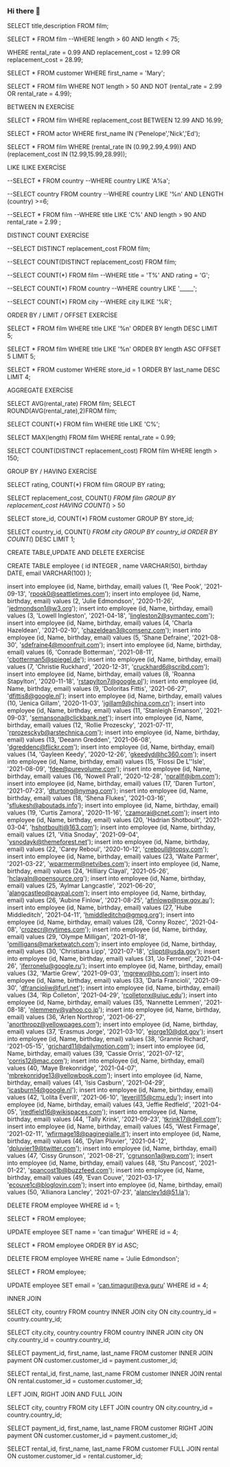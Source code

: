 ### Hi there 👋

<!--
**cantimagur/cantimagur** is a ✨ _special_ ✨ repository because its `README.md` (this file) appears on your GitHub profile.

Here are some ideas to get you started:

- 🔭 I’m currently working on ...
- 🌱 I’m currently learning ...
- 👯 I’m looking to collaborate on ...
- 🤔 I’m looking for help with ...
- 💬 Ask me about ...
- 📫 How to reach me: ...
- 😄 Pronouns: ...
- ⚡ Fun fact: ...
-->


SELECT title,description FROM film;

SELECT * FROM film
--WHERE length > 60 AND length < 75;

WHERE rental_rate = 0.99 AND replacement_cost = 12.99 OR replacement_cost = 28.99;

SELECT * FROM customer
WHERE first_name = 'Mary';

SELECT * FROM film
WHERE NOT length > 50 AND NOT (rental_rate = 2.99 OR rental_rate = 4.99);





BETWEEN IN EXERCİSE

SELECT * FROM film
WHERE replacement_cost BETWEEN 12.99 AND 16.99;

SELECT * FROM actor
WHERE first_name IN ('Penelope','Nick','Ed');

SELECT * FROM film
WHERE (rental_rate IN (0.99,2.99,4.99)) AND (replacement_cost IN (12.99,15.99,28.99));


LIKE ILIKE EXERCİSE

--SELECT * FROM country
--WHERE country LIKE 'A%a';

--SELECT country FROM country
--WHERE country LIKE '%n' AND LENGTH (country) >=6;


--SELECT * FROM film
--WHERE title LIKE 'C%' AND length > 90 AND rental_rate = 2.99 ;


DISTINCT COUNT EXERCİSE


--SELECT DISTINCT replacement_cost FROM film;

--SELECT COUNT(DISTINCT replacement_cost) FROM film;

--SELECT COUNT(*) FROM film
--WHERE title = 'T%' AND rating = 'G';

--SELECT COUNT(*) FROM country
--WHERE country LIKE '_____';

--SELECT COUNT(*) FROM city
--WHERE city ILIKE '%R';


ORDER BY / LIMIT / OFFSET EXERCİSE

SELECT * FROM film
WHERE title LIKE '%n'
ORDER BY length DESC
LIMIT 5;


SELECT * FROM film
WHERE title LIKE '%n'
ORDER BY length ASC
OFFSET 5
LIMIT 5;

SELECT * FROM customer
WHERE store_id = 1
ORDER BY last_name DESC 
LIMIT 4;


AGGREGATE EXERCİSE

SELECT AVG(rental_rate) FROM film;
SELECT ROUND(AVG(rental_rate),2)FROM film;

SELECT COUNT(*) FROM film
WHERE title LIKE 'C%';

SELECT MAX(length) FROM film
WHERE rental_rate = 0.99;

SELECT COUNT(DISTINCT replacement_cost) FROM film
WHERE length > 150;

GROUP BY / HAVING EXERCİSE

SELECT rating, COUNT(*) FROM film
GROUP BY rating;


SELECT replacement_cost, COUNT(*) FROM film
GROUP BY replacement_cost
HAVING COUNT(*) > 50 


SELECT store_id, COUNT(*) FROM customer
GROUP BY store_id;

SELECT country_id, COUNT(*) FROM city
GROUP BY country_id
ORDER BY COUNT(*) DESC
LIMIT 1;


CREATE TABLE,UPDATE AND DELETE EXERCİSE

CREATE TABLE employee (
	id INTEGER ,
	name VARCHAR(50),
	birthday DATE,
	email VARCHAR(100)
);


insert into employee (id, Name, birthday, email) values (1, 'Ree Pook', '2021-09-13', 'rpook0@seattletimes.com');
insert into employee (id, Name, birthday, email) values (2, 'Julie Edmondson', '2020-11-26', 'jedmondson1@w3.org');
insert into employee (id, Name, birthday, email) values (3, 'Lowell Ingleston', '2021-04-18', 'lingleston2@symantec.com');
insert into employee (id, Name, birthday, email) values (4, 'Charla Hazeldean', '2021-02-10', 'chazeldean3@comsenz.com');
insert into employee (id, Name, birthday, email) values (5, 'Shane Defraine', '2021-08-30', 'sdefraine4@moonfruit.com');
insert into employee (id, Name, birthday, email) values (6, 'Conrade Botterman', '2021-08-11', 'cbotterman5@spiegel.de');
insert into employee (id, Name, birthday, email) values (7, 'Christie Ruckhard', '2020-12-31', 'cruckhard6@scribd.com');
insert into employee (id, Name, birthday, email) values (8, 'Roanna Stapylton', '2020-11-18', 'rstapylton7@google.pl');
insert into employee (id, Name, birthday, email) values (9, 'Doloritas Fittis', '2021-06-27', 'dfittis8@google.nl');
insert into employee (id, Name, birthday, email) values (10, 'Jenica Gillam', '2020-11-03', 'jgillam9@china.com.cn');
insert into employee (id, Name, birthday, email) values (11, 'Stanleigh Emanson', '2021-09-03', 'semansona@clickbank.net');
insert into employee (id, Name, birthday, email) values (12, 'Rollie Prozescky', '2021-07-11', 'rprozesckyb@arstechnica.com');
insert into employee (id, Name, birthday, email) values (13, 'Deeann Gredden', '2021-06-08', 'dgreddenc@flickr.com');
insert into employee (id, Name, birthday, email) values (14, 'Gayleen Keedy', '2020-12-26', 'gkeedyd@hc360.com');
insert into employee (id, Name, birthday, email) values (15, 'Flossi De L''Isle', '2021-08-09', 'fdee@purevolume.com');
insert into employee (id, Name, birthday, email) values (16, 'Nowell Prall', '2020-12-28', 'nprallf@ibm.com');
insert into employee (id, Name, birthday, email) values (17, 'Daren Turton', '2021-07-23', 'dturtong@nymag.com');
insert into employee (id, Name, birthday, email) values (18, 'Shena Flukes', '2021-03-16', 'sflukesh@aboutads.info');
insert into employee (id, Name, birthday, email) values (19, 'Curtis Zamora', '2020-11-16', 'czamorai@cnet.com');
insert into employee (id, Name, birthday, email) values (20, 'Hadrian Shotboult', '2021-03-04', 'hshotboultj@163.com');
insert into employee (id, Name, birthday, email) values (21, 'Vitia Snoday', '2021-09-04', 'vsnodayk@themeforest.net');
insert into employee (id, Name, birthday, email) values (22, 'Carey Reboul', '2020-10-12', 'creboull@topsy.com');
insert into employee (id, Name, birthday, email) values (23, 'Waite Parmer', '2021-03-22', 'wparmerm@netvibes.com');
insert into employee (id, Name, birthday, email) values (24, 'Hilliary Clayal', '2021-05-26', 'hclayaln@opensource.org');
insert into employee (id, Name, birthday, email) values (25, 'Aylmar Langcastle', '2021-06-20', 'alangcastleo@paypal.com');
insert into employee (id, Name, birthday, email) values (26, 'Aubine Finlow', '2021-08-25', 'afinlowp@nsw.gov.au');
insert into employee (id, Name, birthday, email) values (27, 'Hube Middleditch', '2021-04-11', 'hmiddleditchq@gmpg.org');
insert into employee (id, Name, birthday, email) values (28, 'Conny Rozec', '2021-04-08', 'crozecr@nytimes.com');
insert into employee (id, Name, birthday, email) values (29, 'Olympe Milligan', '2021-01-18', 'omilligans@marketwatch.com');
insert into employee (id, Name, birthday, email) values (30, 'Christiana Lipp', '2021-07-18', 'clippt@usda.gov');
insert into employee (id, Name, birthday, email) values (31, 'Jo Ferronel', '2021-04-26', 'jferronelu@google.ru');
insert into employee (id, Name, birthday, email) values (32, 'Martie Grew', '2021-09-03', 'mgrewv@hp.com');
insert into employee (id, Name, birthday, email) values (33, 'Darla Francioli', '2021-09-30', 'dfrancioliw@furl.net');
insert into employee (id, Name, birthday, email) values (34, 'Rip Colleton', '2021-04-29', 'rcolletonx@uiuc.edu');
insert into employee (id, Name, birthday, email) values (35, 'Nannette Lemmen', '2021-08-18', 'nlemmeny@yahoo.co.jp');
insert into employee (id, Name, birthday, email) values (36, 'Arlen Northrop', '2021-06-27', 'anorthropz@yellowpages.com');
insert into employee (id, Name, birthday, email) values (37, 'Erasmus Jorge', '2021-03-10', 'ejorge10@dot.gov');
insert into employee (id, Name, birthday, email) values (38, 'Grannie Richard', '2021-05-15', 'grichard11@dailymotion.com');
insert into employee (id, Name, birthday, email) values (39, 'Cassie Orris', '2021-07-12', 'corris12@mac.com');
insert into employee (id, Name, birthday, email) values (40, 'Maye Brekonridge', '2021-04-07', 'mbrekonridge13@yellowbook.com');
insert into employee (id, Name, birthday, email) values (41, 'Isis Casburn', '2021-04-29', 'icasburn14@google.nl');
insert into employee (id, Name, birthday, email) values (42, 'Lolita Everill', '2021-06-10', 'leverill15@cmu.edu');
insert into employee (id, Name, birthday, email) values (43, 'Jeffie Redfield', '2021-04-05', 'jredfield16@wikispaces.com');
insert into employee (id, Name, birthday, email) values (44, 'Tally Krink', '2021-09-23', 'tkrink17@dell.com');
insert into employee (id, Name, birthday, email) values (45, 'West Firmage', '2021-02-11', 'wfirmage18@paginegialle.it');
insert into employee (id, Name, birthday, email) values (46, 'Dylan Pluvier', '2021-04-12', 'dpluvier19@twitter.com');
insert into employee (id, Name, birthday, email) values (47, 'Cissy Grunson', '2021-08-21', 'cgrunson1a@wp.com');
insert into employee (id, Name, birthday, email) values (48, 'Stu Pancost', '2021-01-22', 'spancost1b@buzzfeed.com');
insert into employee (id, Name, birthday, email) values (49, 'Evan Couve', '2021-03-17', 'ecouve1c@bloglovin.com');
insert into employee (id, Name, birthday, email) values (50, 'Allianora Lancley', '2021-07-23', 'alancley1d@51.la');


DELETE FROM employee
WHERE id = 1;

SELECT * FROM employee;

UPDATE employee
SET name = 'can timağur'
WHERE id = 4;

SELECT * FROM employee
ORDER BY id ASC;

DELETE FROM employee
WHERE name = 'Julie Edmondson';

SELECT * FROM employee;

UPDATE employee
SET email = 'can.timagur@eva.guru'
WHERE id = 4;



INNER JOIN

SELECT city, country FROM country
INNER JOIN city ON city.country_id = country.country_id;


SELECT city.city, country.country FROM country
INNER JOIN city ON city.country_id = country.country_id;


SELECT payment_id, first_name, last_name FROM customer
INNER JOIN payment ON customer.customer_id = payment.customer_id; 

SELECT rental_id, first_name, last_name FROM customer
INNER JOIN rental ON rental.customer_id = customer.customer_id;


LEFT JOIN, RIGHT JOIN AND FULL JOIN

SELECT city, country FROM city
LEFT JOIN country ON city.country_id = country.country_id;

SELECT payment_id, first_name, last_name FROM customer
RIGHT JOIN payment ON customer.customer_id = payment.customer_id;


SELECT rental_id, first_name, last_name FROM customer
FULL JOIN rental ON customer.customer_id = rental.customer_id;
